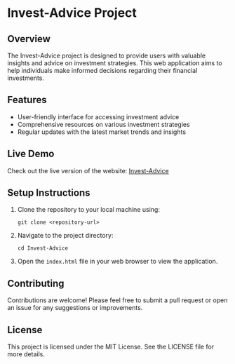 # Invest-Advice Project

## Overview
The Invest-Advice project is designed to provide users with valuable insights and advice on investment strategies. This web application aims to help individuals make informed decisions regarding their financial investments.

## Features
- User-friendly interface for accessing investment advice
- Comprehensive resources on various investment strategies
- Regular updates with the latest market trends and insights

## Live Demo
Check out the live version of the website: [Invest-Advice](https://marioschoch.github.io/AI-Projects)

## Setup Instructions
1. Clone the repository to your local machine using:
   ```
   git clone <repository-url>
   ```
2. Navigate to the project directory:
   ```
   cd Invest-Advice
   ```
3. Open the `index.html` file in your web browser to view the application.

## Contributing
Contributions are welcome! Please feel free to submit a pull request or open an issue for any suggestions or improvements.

## License
This project is licensed under the MIT License. See the LICENSE file for more details.